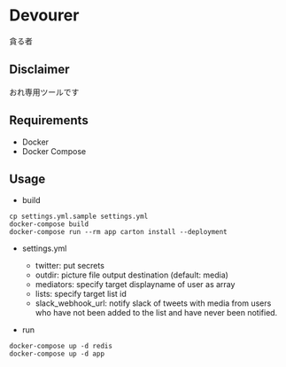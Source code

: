# Devourer

貪る者

## Disclaimer

おれ専用ツールです

## Requirements

- Docker
- Docker Compose

## Usage

- build

```
cp settings.yml.sample settings.yml
docker-compose build
docker-compose run --rm app carton install --deployment
```

- settings.yml
    - twitter: put secrets
    - outdir: picture file output destination (default: media)
    - mediators: specify target displayname of user as array
    - lists: specify target list id
    - slack_webhook_url: notify slack of tweets with media from users who have not been added to the list and have never been notified.

- run

```
docker-compose up -d redis
docker-compose up -d app
```
